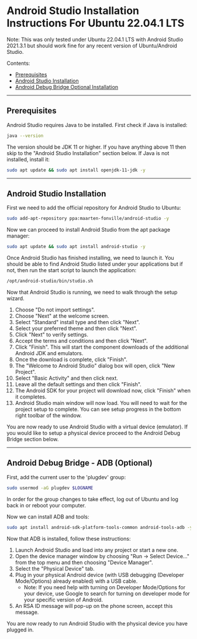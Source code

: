 # Android Studio Installation Instructions For Ubuntu 22.04.1 LTS
Note: This was only tested under Ubuntu 22.04.1 LTS with Android Studio 2021.3.1 but should work fine for any recent version of Ubuntu/Android Studio.

Contents:
+ [Prerequisites](#prerequisites)
+ [Android Studio Installation](#android-studio-installation)
+ [Android Debug Bridge Optional Installation](#android-debug-bridge---adb-optional)

---

## Prerequisites
Android Studio requires Java to be installed. First check if Java is installed:
```bash
java --version
```
The version should be JDK 11 or higher. If you have anything above 11 then skip to the "Android Studio Installation" section below.
If Java is not installed, install it:
```bash
sudo apt update && sudo apt install openjdk-11-jdk -y
```

---

## Android Studio Installation
First we need to add the official repository for Android Studio to Ubuntu:
```bash
sudo add-apt-repository ppa:maarten-fonville/android-studio -y
```

Now we can proceed to install Android Studio from the apt package manager:
```bash
sudo apt update && sudo apt install android-studio -y
```

Once Android Studio has finished installing, we need to launch it. You should be able to find Android Studio listed under your applications but if not, then run the start script to launch the application:
```bash
/opt/android-studio/bin/studio.sh
```

Now that Android Studio is running, we need to walk through the setup wizard.
1. Choose "Do not import settings".
2. Choose "Next" at the welcome screen.
3. Select "Standard" install type and then click "Next".
4. Select your preferred theme and then click "Next".
5. Click "Next" to verify settings.
6. Accept the terms and conditions and then click "Next".
7. Click "Finish". This will start the component downloads of the additional Android JDK and emulators.
8. Once the download is complete, click "Finish".
9. The "Welcome to Android Studio" dialog box will open, click "New Project".
10. Select "Basic Activity" and then click next.
11. Leave all the default settings and then click "Finish".
12. The Android SDK for your project will download now, click "Finish" when it completes.
13. Android Studio main window will now load. You will need to wait for the project setup to complete. You can see setup progress in the bottom right toolbar of the window.

You are now ready to use Android Studio with a virtual device (emulator). If you would like to setup a physical device proceed to the Android Debug Bridge section below.

---

## Android Debug Bridge - ADB (Optional)
First, add the current user to the 'plugdev' group:
```bash
sudo usermod -aG plugdev $LOGNAME
```
In order for the group changes to take effect, log out of Ubuntu and log back in or reboot your computer.

Now we can install ADB and tools:
```bash
sudo apt install android-sdk-platform-tools-common android-tools-adb -y
```

Now that ADB is installed, follow these instructions:
1. Launch Android Studio and load into any project or start a new one.
2. Open the device manager window by choosing "Run -> Select Device..." from the top menu and then choosing "Device Manager".
3. Select the "Physical Device" tab.
4. Plug in your physical Android device (with USB debugging (Developer Mode/Options) already enabled) with a USB cable.
    - Note: If you need help with turning on Developer Mode/Options for your device, use Google to search for turning on developer mode for your specific version of Android.
5. An RSA ID message will pop-up on the phone screen, accept this message.

You are now ready to run Android Studio with the physical device you have plugged in.
